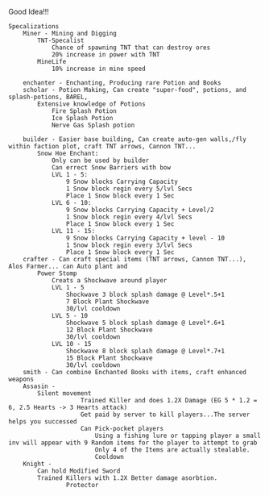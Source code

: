 Good Idea!!!

    Specalizations
        Miner - Mining and Digging
            TNT-Specalist
                Chance of spawning TNT that can destroy ores
                20% increase in power with TNT
            MineLife
                10% increase in mine speed
                
        enchanter - Enchanting, Producing rare Potion and Books
        scholar - Potion Making, Can create "super-food", potions, and splash-potions, BAREL,
            Extensive knowledge of Potions
                Fire Splash Potion
                Ice Splash Potion
                Nerve Gas Splash potion
                
        builder - Easier base building, Can create auto-gen walls,/fly within faction plot, craft TNT arrows, Cannon TNT...
            Snow Hoe Enchant:
                Only can be used by builder    
                Can errect Snow Barriers with bow
                LVL 1 - 5:
                    9 Snow blocks Carrying Capacity
                    1 Snow block regin every 5/lvl Secs
                    Place 1 Snow block every 1 Sec 
                LVL 6 - 10:
                    9 Snow blocks Carrying Capacity + Level/2
                    1 Snow block regin every 4/lvl Secs
                    Place 1 Snow block every 1 Sec 
                LVL 11 - 15:
                    9 Snow blocks Carrying Capacity + level - 10
                    1 Snow block regin every 3/lvl Secs
                    Place 1 Snow block every 1 Sec 
        crafter - Can craft special items (TNT arrows, Cannon TNT...), Alos Farmer... can Auto plant and 
            Power Stomp
                Creats a Shockwave around player
                LVL 1 - 5 
                    Shockwave 3 block splash damage @ Level*.5+1
                    7 Block Plant Shockwave
                    30/lvl cooldown
                LVL 5 - 10
                    Shockwave 5 block splash damage @ Level*.6+1
                    12 Block Plant Shockwave
                    30/lvl cooldown
                LVL 10 - 15
                    Shockwave 8 block splash damage @ Level*.7+1
                    15 Block Plant Shockwave
                    30/lvl cooldown
        smith - Can combine Enchanted Books with items, craft enhanced weapons
        Assasin - 
            Silent movement
                        Trained Killer and does 1.2X Damage (EG 5 * 1.2 = 6, 2.5 Hearts -> 3 Hearts attack)
                        Get paid by server to kill players...The server helps you successed
                        Can Pick-pocket players
                            Using a fishing lure or tapping player a small inv will appear with 9 Random items for the player to attempt to grab
                            Only 4 of the Items are actually stealable.
                            Cooldown
        Knight - 
            Can hold Modified Sword
            Trained Killers with 1.2X Better damage asorbtion.
                    Protector
                
